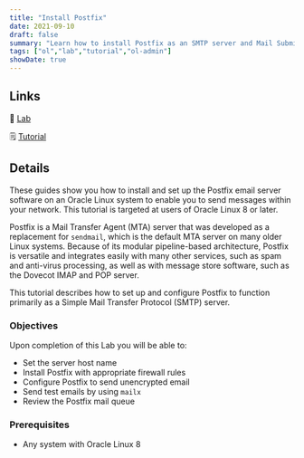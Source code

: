 ```yaml
---
title: "Install Postfix"
date: 2021-09-10
draft: false
summary: "Learn how to install Postfix as an SMTP server and Mail Submission Agent on Oracle Linux."
tags: ["ol","lab","tutorial","ol-admin"]
showDate: true
---
```


## Links

:crescent_moon: [Lab](https://luna.oracle.com/lab/4255c51c-4f52-45f3-a3e8-125b8cf1b40b)

:spiral_notepad: [Tutorial](https://docs.oracle.com/en/learn/oracle-linux-postfix)

## Details

These guides show you how to install and set up the Postfix email server software on an Oracle Linux system to enable you to send messages within your network. This tutorial is targeted at users of Oracle Linux 8 or later.

Postfix is a Mail Transfer Agent (MTA) server that was developed as a replacement for `sendmail`, which is the default MTA server on many older Linux systems. Because of its modular pipeline-based architecture, Postfix is versatile and integrates easily with many other services, such as spam and anti-virus processing, as well as with message store software, such as the Dovecot IMAP and POP server.

This tutorial describes how to set up and configure Postfix to function primarily as a Simple Mail Transfer Protocol (SMTP) server.

### Objectives

Upon completion of this Lab you will be able to:

- Set the server host name
- Install Postfix with appropriate firewall rules
- Configure Postfix to send unencrypted email
- Send test emails by using `mailx`
- Review the Postfix mail queue

### Prerequisites

- Any system with Oracle Linux 8

